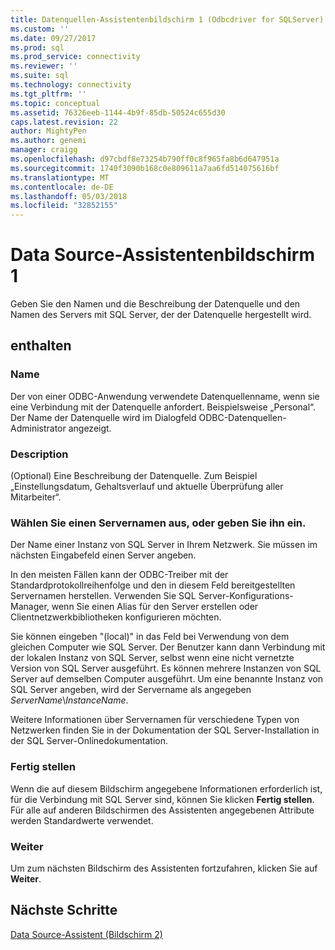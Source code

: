 ```yaml
---
title: Datenquellen-Assistentenbildschirm 1 (Odbcdriver for SQLServer) | Microsoft Docs
ms.custom: ''
ms.date: 09/27/2017
ms.prod: sql
ms.prod_service: connectivity
ms.reviewer: ''
ms.suite: sql
ms.technology: connectivity
ms.tgt_pltfrm: ''
ms.topic: conceptual
ms.assetid: 76326eeb-1144-4b9f-85db-50524c655d30
caps.latest.revision: 22
author: MightyPen
ms.author: genemi
manager: craigg
ms.openlocfilehash: d97cbdf8e73254b790ff0c8f965fa8b6d647951a
ms.sourcegitcommit: 1740f3090b168c0e809611a7aa6fd514075616bf
ms.translationtype: MT
ms.contentlocale: de-DE
ms.lasthandoff: 05/03/2018
ms.locfileid: "32852155"
---
```

# <a name="data-source-wizard-screen-1"></a>Data Source-Assistentenbildschirm 1

Geben Sie den Namen und die Beschreibung der Datenquelle und den Namen des Servers mit SQL Server, der der Datenquelle hergestellt wird. 
    
## <a name="options"></a>enthalten

### <a name="name"></a>Name

Der von einer ODBC-Anwendung verwendete Datenquellenname, wenn sie eine Verbindung mit der Datenquelle anfordert. Beispielsweise „Personal“. Der Name der Datenquelle wird im Dialogfeld ODBC-Datenquellen-Administrator angezeigt.

### <a name="description"></a>Description

(Optional) Eine Beschreibung der Datenquelle. Zum Beispiel „Einstellungsdatum, Gehaltsverlauf und aktuelle Überprüfung aller Mitarbeiter“.

### <a name="select-or-enter-a-server-name"></a>Wählen Sie einen Servernamen aus, oder geben Sie ihn ein.

Der Name einer Instanz von SQL Server in Ihrem Netzwerk. Sie müssen im nächsten Eingabefeld einen Server angeben.

In den meisten Fällen kann der ODBC-Treiber mit der Standardprotokollreihenfolge und den in diesem Feld bereitgestellten Servernamen herstellen. Verwenden Sie SQL Server-Konfigurations-Manager, wenn Sie einen Alias für den Server erstellen oder Clientnetzwerkbibliotheken konfigurieren möchten.

Sie können eingeben "(local)" in das Feld bei Verwendung von dem gleichen Computer wie SQL Server. Der Benutzer kann dann Verbindung mit der lokalen Instanz von SQL Server, selbst wenn eine nicht vernetzte Version von SQL Server ausgeführt. Es können mehrere Instanzen von SQL Server auf demselben Computer ausgeführt. Um eine benannte Instanz von SQL Server angeben, wird der Servername als angegeben _ServerName_\\_InstanceName_.

Weitere Informationen über Servernamen für verschiedene Typen von Netzwerken finden Sie in der Dokumentation der SQL Server-Installation in der SQL Server-Onlinedokumentation.

### <a name="finish"></a>Fertig stellen

Wenn die auf diesem Bildschirm angegebene Informationen erforderlich ist, für die Verbindung mit SQL Server sind, können Sie klicken **Fertig stellen**. Für alle auf anderen Bildschirmen des Assistenten angegebenen Attribute werden Standardwerte verwendet.

### <a name="next"></a>Weiter

Um zum nächsten Bildschirm des Assistenten fortzufahren, klicken Sie auf **Weiter**.

## <a name="next-steps"></a>Nächste Schritte

[Data Source-Assistent (Bildschirm 2)](../../../connect/odbc/windows/dsn-wizard-2.md)
